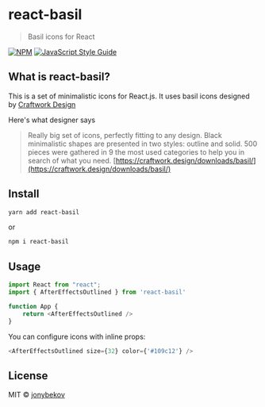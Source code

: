 # react-basil

> Basil icons for React

[![NPM](https://img.shields.io/npm/v/react-basil.svg)](https://www.npmjs.com/package/react-basil) [![JavaScript Style Guide](https://img.shields.io/badge/code_style-standard-brightgreen.svg)](https://standardjs.com)

## What is react-basil?

This is a set of minimalistic icons for React.js. It uses basil icons designed by [Craftwork Design](https://craftwork.design/downloads/basil/)

Here's what designer says

> Really big set of icons, perfectly fitting to any design. Black minimalistic shapes are presented in two styles: outline and solid. 500 pieces were gathered in 9 the most used categories to help you in search of what you need.
> [https://craftwork.design/downloads/basil/](https://craftwork.design/downloads/basil/)

## Install

```bash
yarn add react-basil
```

or

```bash
npm i react-basil
```

## Usage

```javascript
import React from "react";
import { AfterEffectsOutlined } from 'react-basil'

function App {
    return <AfterEffectsOutlined />
}
```

You can configure icons with inline props:

```javascript
<AfterEffectsOutlined size={32} color={'#109c12'} />
```

## License

MIT © [jonybekov](https://github.com/jonybekov)
